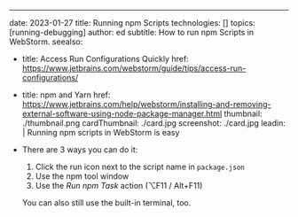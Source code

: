 ---
date: 2023-01-27
title: Running npm Scripts
technologies: []
topics: [running-debugging]
author: ed
subtitle: How to run npm Scripts in WebStorm.
seealso:
- title: Access Run Configurations Quickly
  href: https://www.jetbrains.com/webstorm/guide/tips/access-run-configurations/
- title: npm and Yarn
  href: https://www.jetbrains.com/help/webstorm/installing-and-removing-external-software-using-node-package-manager.html
thumbnail: ./thumbnail.png
cardThumbnail: ./card.jpg
screenshot: ./card.jpg
leadin: |
  Running npm scripts in WebStorm is easy 
- There are 3 ways you can do it:
    1. Click the run icon next to the script name in `package.json`
    2. Use the npm tool window
    3. Use the _Run npm Task_ action (⌥F11 / Alt+F11)

  You can also still use the built-in terminal, too.
